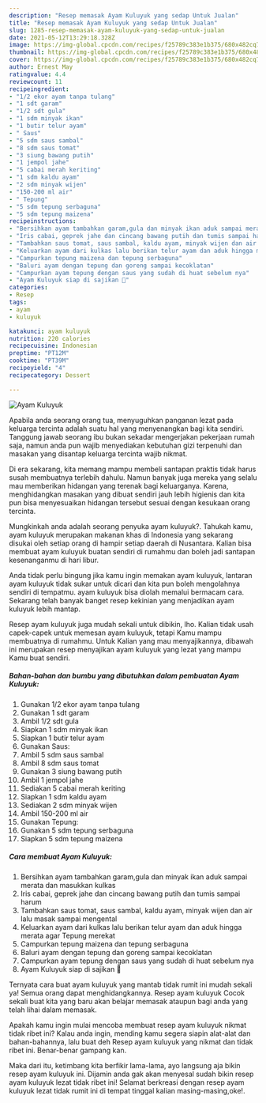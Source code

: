 ```yaml
---
description: "Resep memasak Ayam Kuluyuk yang sedap Untuk Jualan"
title: "Resep memasak Ayam Kuluyuk yang sedap Untuk Jualan"
slug: 1285-resep-memasak-ayam-kuluyuk-yang-sedap-untuk-jualan
date: 2021-05-12T13:29:18.328Z
image: https://img-global.cpcdn.com/recipes/f25789c383e1b375/680x482cq70/ayam-kuluyuk-foto-resep-utama.jpg
thumbnail: https://img-global.cpcdn.com/recipes/f25789c383e1b375/680x482cq70/ayam-kuluyuk-foto-resep-utama.jpg
cover: https://img-global.cpcdn.com/recipes/f25789c383e1b375/680x482cq70/ayam-kuluyuk-foto-resep-utama.jpg
author: Ernest May
ratingvalue: 4.4
reviewcount: 11
recipeingredient:
- "1/2 ekor ayam tanpa tulang"
- "1 sdt garam"
- "1/2 sdt gula"
- "1 sdm minyak ikan"
- "1 butir telur ayam"
- " Saus"
- "5 sdm saus sambal"
- "8 sdm saus tomat"
- "3 siung bawang putih"
- "1 jempol jahe"
- "5 cabai merah keriting"
- "1 sdm kaldu ayam"
- "2 sdm minyak wijen"
- "150-200 ml air"
- " Tepung"
- "5 sdm tepung serbaguna"
- "5 sdm tepung maizena"
recipeinstructions:
- "Bersihkan ayam tambahkan garam,gula dan minyak ikan aduk sampai merata dan masukkan kulkas"
- "Iris cabai, geprek jahe dan cincang bawang putih dan tumis sampai harum"
- "Tambahkan saus tomat, saus sambal, kaldu ayam, minyak wijen dan air lalu masak sampai mengental"
- "Keluarkan ayam dari kulkas lalu berikan telur ayam dan aduk hingga merata agar Tepung merekat"
- "Campurkan tepung maizena dan tepung serbaguna"
- "Baluri ayam dengan tepung dan goreng sampai kecoklatan"
- "Campurkan ayam tepung dengan saus yang sudah di huat sebelum nya"
- "Ayam Kuluyuk siap di sajikan 🤤"
categories:
- Resep
tags:
- ayam
- kuluyuk

katakunci: ayam kuluyuk 
nutrition: 220 calories
recipecuisine: Indonesian
preptime: "PT12M"
cooktime: "PT39M"
recipeyield: "4"
recipecategory: Dessert

---
```



![Ayam Kuluyuk](https://img-global.cpcdn.com/recipes/f25789c383e1b375/680x482cq70/ayam-kuluyuk-foto-resep-utama.jpg)

Apabila anda seorang orang tua, menyuguhkan panganan lezat pada keluarga tercinta adalah suatu hal yang menyenangkan bagi kita sendiri. Tanggung jawab seorang ibu bukan sekadar mengerjakan pekerjaan rumah saja, namun anda pun wajib menyediakan kebutuhan gizi terpenuhi dan masakan yang disantap keluarga tercinta wajib nikmat.

Di era  sekarang, kita memang mampu membeli santapan praktis tidak harus susah membuatnya terlebih dahulu. Namun banyak juga mereka yang selalu mau memberikan hidangan yang terenak bagi keluarganya. Karena, menghidangkan masakan yang dibuat sendiri jauh lebih higienis dan kita pun bisa menyesuaikan hidangan tersebut sesuai dengan kesukaan orang tercinta. 



Mungkinkah anda adalah seorang penyuka ayam kuluyuk?. Tahukah kamu, ayam kuluyuk merupakan makanan khas di Indonesia yang sekarang disukai oleh setiap orang di hampir setiap daerah di Nusantara. Kalian bisa membuat ayam kuluyuk buatan sendiri di rumahmu dan boleh jadi santapan kesenanganmu di hari libur.

Anda tidak perlu bingung jika kamu ingin memakan ayam kuluyuk, lantaran ayam kuluyuk tidak sukar untuk dicari dan kita pun boleh mengolahnya sendiri di tempatmu. ayam kuluyuk bisa diolah memalui bermacam cara. Sekarang telah banyak banget resep kekinian yang menjadikan ayam kuluyuk lebih mantap.

Resep ayam kuluyuk juga mudah sekali untuk dibikin, lho. Kalian tidak usah capek-capek untuk memesan ayam kuluyuk, tetapi Kamu mampu membuatnya di rumahmu. Untuk Kalian yang mau menyajikannya, dibawah ini merupakan resep menyajikan ayam kuluyuk yang lezat yang mampu Kamu buat sendiri.

<!--inarticleads1-->

##### Bahan-bahan dan bumbu yang dibutuhkan dalam pembuatan Ayam Kuluyuk:

1. Gunakan 1/2 ekor ayam tanpa tulang
1. Gunakan 1 sdt garam
1. Ambil 1/2 sdt gula
1. Siapkan 1 sdm minyak ikan
1. Siapkan 1 butir telur ayam
1. Gunakan  Saus:
1. Ambil 5 sdm saus sambal
1. Ambil 8 sdm saus tomat
1. Gunakan 3 siung bawang putih
1. Ambil 1 jempol jahe
1. Sediakan 5 cabai merah keriting
1. Siapkan 1 sdm kaldu ayam
1. Sediakan 2 sdm minyak wijen
1. Ambil 150-200 ml air
1. Gunakan  Tepung:
1. Gunakan 5 sdm tepung serbaguna
1. Siapkan 5 sdm tepung maizena




<!--inarticleads2-->

##### Cara membuat Ayam Kuluyuk:

1. Bersihkan ayam tambahkan garam,gula dan minyak ikan aduk sampai merata dan masukkan kulkas
1. Iris cabai, geprek jahe dan cincang bawang putih dan tumis sampai harum
1. Tambahkan saus tomat, saus sambal, kaldu ayam, minyak wijen dan air lalu masak sampai mengental
1. Keluarkan ayam dari kulkas lalu berikan telur ayam dan aduk hingga merata agar Tepung merekat
1. Campurkan tepung maizena dan tepung serbaguna
1. Baluri ayam dengan tepung dan goreng sampai kecoklatan
1. Campurkan ayam tepung dengan saus yang sudah di huat sebelum nya
1. Ayam Kuluyuk siap di sajikan 🤤




Ternyata cara buat ayam kuluyuk yang mantab tidak rumit ini mudah sekali ya! Semua orang dapat menghidangkannya. Resep ayam kuluyuk Cocok sekali buat kita yang baru akan belajar memasak ataupun bagi anda yang telah lihai dalam memasak.

Apakah kamu ingin mulai mencoba membuat resep ayam kuluyuk nikmat tidak ribet ini? Kalau anda ingin, mending kamu segera siapin alat-alat dan bahan-bahannya, lalu buat deh Resep ayam kuluyuk yang nikmat dan tidak ribet ini. Benar-benar gampang kan. 

Maka dari itu, ketimbang kita berfikir lama-lama, ayo langsung aja bikin resep ayam kuluyuk ini. Dijamin anda gak akan menyesal sudah bikin resep ayam kuluyuk lezat tidak ribet ini! Selamat berkreasi dengan resep ayam kuluyuk lezat tidak rumit ini di tempat tinggal kalian masing-masing,oke!.

